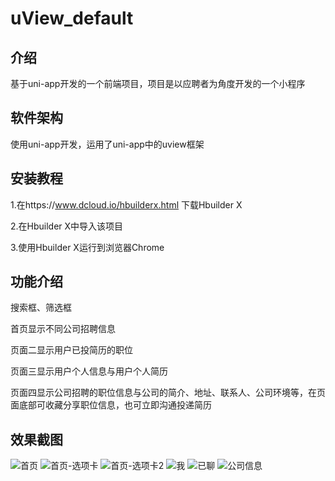 # uView_default

## 介绍

基于uni-app开发的一个前端项目，项目是以应聘者为角度开发的一个小程序

## 软件架构

使用uni-app开发，运用了uni-app中的uview框架

## 安装教程

1.在https://www.dcloud.io/hbuilderx.html 下载Hbuilder X

2.在Hbuilder X中导入该项目

3.使用Hbuilder X运行到浏览器Chrome

## 功能介绍

搜索框、筛选框

首页显示不同公司招聘信息

页面二显示用户已投简历的职位

页面三显示用户个人信息与用户个人简历

页面四显示公司招聘的职位信息与公司的简介、地址、联系人、公司环境等，在页面底部可收藏分享职位信息，也可立即沟通投递简历

## 效果截图

![首页](https://user-images.githubusercontent.com/130549040/231963163-f799a881-dc95-44b2-99fa-827b7c1abc20.PNG)
![首页-选项卡](https://user-images.githubusercontent.com/130549040/231963186-0cbecfa2-7f6c-438a-b990-e45fec307366.PNG)
![首页-选项卡2](https://user-images.githubusercontent.com/130549040/231963205-214997b0-69e9-4415-8a6a-695ee7baaff3.PNG)
![我](https://user-images.githubusercontent.com/130549040/231963258-21b3bfd7-9edc-47c6-a8ef-5d46919cb987.PNG)
![已聊](https://user-images.githubusercontent.com/130549040/231963293-15f7b1dd-132c-4cf2-bb6a-f0a5f4b5d89c.PNG)
![公司信息](https://user-images.githubusercontent.com/130549040/231963305-21ae35b9-404e-4f02-8a31-0f6a03444205.PNG)

